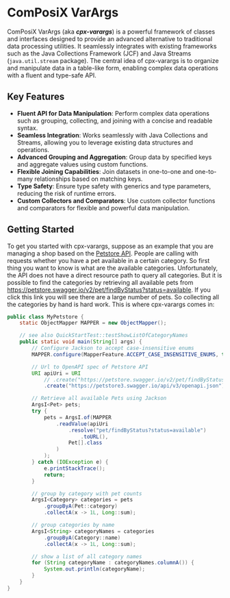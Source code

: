 # ComPosiX VarArgs

ComPosiX VarArgs (aka ***cpx-varargs***) is a powerful framework of classes and interfaces designed to provide an advanced alternative to traditional data processing utilities. It seamlessly integrates with existing frameworks such as the Java Collections Framework (JCF) and Java Streams (`java.util.stream` package). The central idea of cpx-varargs is to organize and manipulate data in a table-like form, enabling complex data operations with a fluent and type-safe API.

## Key Features

- **Fluent API for Data Manipulation**: Perform complex data operations such as grouping, collecting, and joining with a concise and readable syntax.
- **Seamless Integration**: Works seamlessly with Java Collections and Streams, allowing you to leverage existing data structures and operations.
- **Advanced Grouping and Aggregation**: Group data by specified keys and aggregate values using custom functions.
- **Flexible Joining Capabilities**: Join datasets in one-to-one and one-to-many relationships based on matching keys.
- **Type Safety**: Ensure type safety with generics and type parameters, reducing the risk of runtime errors.
- **Custom Collectors and Comparators**: Use custom collector functions and comparators for flexible and powerful data manipulation.

## Getting Started

To get you started with cpx-varargs, suppose as an example that you are managing a shop based on the [Petstore API](https://petstore3.swagger.io). People are calling with requests whether you have a pet available in a certain category. So first thing you want to know is what are the available categories. Unfortunately, the API does not have a direct resource path to query all categories. But it is possible to find the categories by retrieving all available pets from https://petstore.swagger.io/v2/pet/findByStatus?status=available. If you click this link you will see there are a large number of pets. So collecting all the categories by hand is hard work. This is where cpx-varargs comes in:
```Java
public class MyPetstore {
    static ObjectMapper MAPPER = new ObjectMapper();

    // see also QuickStartTest::testShowListOfCategoryNames
    public static void main(String[] args) {
        // Configure Jackson to accept case-insensitive enums
        MAPPER.configure(MapperFeature.ACCEPT_CASE_INSENSITIVE_ENUMS, true);

        // Url to OpenAPI spec of Petstore API
        URI apiUri = URI
            // .create("https://petstore.swagger.io/v2/pet/findByStatus?status=available");
            .create("https://petstore3.swagger.io/api/v3/openapi.json");

        // Retrieve all available Pets using Jackson
        ArgsI<Pet> pets;
        try {
            pets = ArgsI.of(MAPPER
                .readValue(apiUri
                    .resolve("pet/findByStatus?status=available")
                        .toURL(),
                    Pet[].class
                )
            );
        } catch (IOException e) {
            e.printStackTrace();
            return;
        }

        // group by category with pet counts
        ArgsI<Category> categories = pets
            .groupByA(Pet::category)
            .collectA(x -> 1L, Long::sum);

        // group categories by name
        ArgsI<String> categoryNames = categories
            .groupByA(Category::name)
            .collectA(x -> 1L, Long::sum);

        // show a list of all category names
        for (String categoryName : categoryNames.columnA()) {
            System.out.println(categoryName);
        }
    }
}
```
